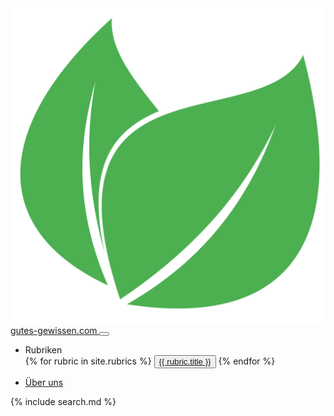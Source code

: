 <nav class="navbar navbar-expand-lg navbar-light bg-light">
    <div class="container">
        <a aria-expanded="false" aria-haspopup="false" class="navbar-brand" href="/">
            <img class="logo" src="/assets/images/logo_v1_alpha.png" alt="gutes-gewissen.com logo" />
            gutes-gewissen.com
        </a>
        <button aria-controls="navbarSupportedContent" aria-expanded="false" aria-label="Toggle navigation"
            class="navbar-toggler" data-target="#navbarSupportedContent" data-toggle="collapse" type="button">
            <span class="navbar-toggler-icon"></span>
        </button>
        <div class="collapse navbar-collapse" id="navbarSupportedContent">
            <ul class="navbar-nav mr-auto">
                <li class="nav-item dropdown dropdown-links">
                    <a aria-expanded="false" aria-haspopup="true" class="nav-link dropdown-toggle"
                        data-toggle="dropdown" id="navbarDropdown" role="button">
                        Rubriken
                    </a>
                    <div aria-labelledby="navbarDropdown" class="dropdown-menu">
                        {% for rubric in site.rubrics %}
                        <button class="dropdown-item" href="#" type="button">
                            <a href="{{ rubric.url }}">{{ rubric.title }}</a>
                        </button>
                        {% endfor %}
                    </div>
                </li>
            </ul>
            <ul class="navbar-nav">
                <li>
                    <a href="/ueber-uns" class="nav-link" role="button">
                        Über uns
                    </a>
                </li>
            </ul>
            {% include search.md %}
        </div>
    </div>
</nav>
<div class="header-line"></div>